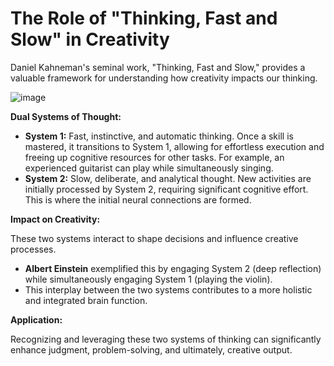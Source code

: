 # The Role of "Thinking, Fast and Slow" in Creativity

Daniel Kahneman's seminal work, "Thinking, Fast and Slow," provides a valuable framework for understanding how creativity impacts our thinking.

![image](https://github.com/user-attachments/assets/ae0df896-79b8-4b65-a11a-b32c6b171635)


**Dual Systems of Thought:**

* **System 1:** Fast, instinctive, and automatic thinking. Once a skill is mastered, it transitions to System 1, allowing for effortless execution and freeing up cognitive resources for other tasks. For example, an experienced guitarist can play while simultaneously singing.
* **System 2:** Slow, deliberate, and analytical thought. New activities are initially processed by System 2, requiring significant cognitive effort. This is where the initial neural connections are formed.

**Impact on Creativity:**

These two systems interact to shape decisions and influence creative processes. 

* **Albert Einstein** exemplified this by engaging System 2 (deep reflection) while simultaneously engaging System 1 (playing the violin). 
* This interplay between the two systems contributes to a more holistic and integrated brain function.

**Application:**

Recognizing and leveraging these two systems of thinking can significantly enhance judgment, problem-solving, and ultimately, creative output.


